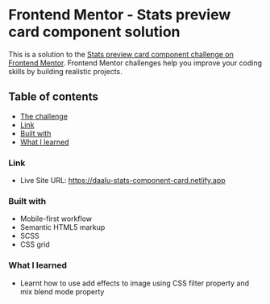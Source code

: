 # Frontend Mentor - Stats preview card component solution

This is a solution to the [Stats preview card component challenge on Frontend Mentor](https://www.frontendmentor.io/challenges/stats-preview-card-component-8JqbgoU62). Frontend Mentor challenges help you improve your coding skills by building realistic projects. 

## Table of contents

- [The challenge](#the-challenge)
- [Link](#link)
- [Built with](#built-with)
- [What I learned](#what-i-learned)



### Link

- Live Site URL: https://daalu-stats-component-card.netlify.app


### Built with

- Mobile-first workflow
- Semantic HTML5 markup
- SCSS
- CSS grid

### What I learned

- Learnt how to use add effects to image using CSS filter property and mix blend mode property


